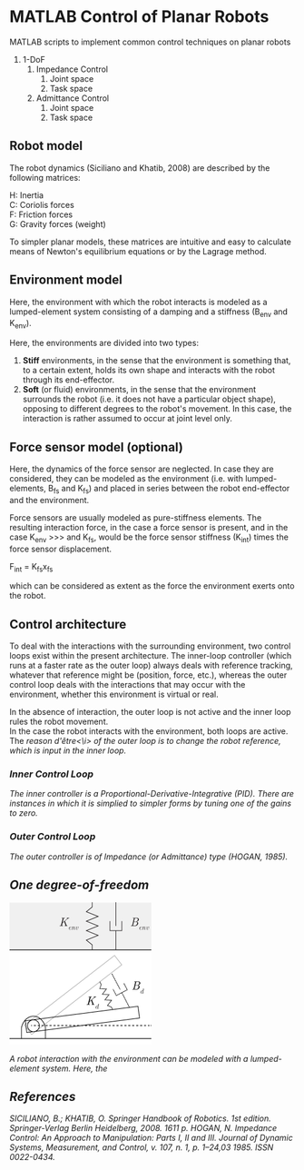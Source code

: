 # MATLAB Control of Planar Robots
MATLAB scripts to implement common control techniques on planar robots

1. 1-DoF
   1. Impedance Control
      1. Joint space
      1. Task space
   1. Admittance Control
      1. Joint space
      1. Task space
      
## Robot model
The robot dynamics (Siciliano and Khatib, 2008) are described by the following matrices:

H: Inertia\
C: Coriolis forces\
F: Friction forces\
G: Gravity forces (weight)

To simpler planar models, these matrices are intuitive and easy to calculate means of Newton's equilibrium equations or by the Lagrage method.

## Environment model
Here, the environment with which the robot interacts is modeled as a lumped-element system consisting of a damping and a stiffness (B<sub>env</sub> and K<sub>env</sub>).

Here, the environments are divided into two types: 
1. <b>Stiff</b> environments, in the sense that the environment is something that, to a certain extent, holds its own shape and interacts with the robot through its end-effector.
2. <b>Soft</b> (or fluid) environments, in the sense that the environment surrounds the robot (i.e. it does not have a particular object shape), opposing to different degrees to the robot's movement. In this case, the interaction is rather assumed to occur at joint level only.

## Force sensor model (optional)
Here, the dynamics of the force sensor are neglected. In case they are considered, they can be modeled as the environment (i.e. with lumped-elements, B<sub>fs</sub> and K<sub>fs</sub>) and placed in series between the robot end-effector and the environment.

Force sensors are usually modeled as pure-stiffness elements. The resulting interaction force, in the case a force sensor is present, and in the case K<sub>env</sub> >>> and K<sub>fs</sub>, would be the force sensor stiffness (K<sub>int</sub>) times the force sensor displacement.

F<sub>int</sub> = K<sub>fs</sub>x<sub>fs</sub>

which can be considered as extent as the force the environment exerts onto the robot.

## Control architecture
To deal with the interactions with the surrounding environment, two control loops exist within the present architecture. The inner-loop controller (which runs at a faster rate as the outer loop) always deals with reference tracking, whatever that reference might be (position, force, etc.), whereas the outer control loop deals with the interactions that may occur with the environment, whether this environment is virtual or real.

In the absence of interaction, the outer loop is not active and the inner loop rules the robot movement.\
In the case the robot interacts with the environment, both loops are active.\
The <i>reason d'être<\i> of the outer loop is to change the robot reference, which is input in the inner loop.
   
### Inner Control Loop
   The inner controller is a Proportional-Derivative-Integrative (PID). There are instances in which it is simplied to simpler forms by tuning one of the gains to zero.
   
### Outer Control Loop
   The outer controller is of Impedance (or Admittance) type (HOGAN, 1985).
   
## One degree-of-freedom
![imp-1dof-rot](https://github.com/iikaro/planar-robot-control/blob/master/drawings/imp-1dof/imp-1dof-joint.png)

A robot interaction with the environment can be modeled with a lumped-element system.
Here, the

## References
SICILIANO, B.; KHATIB, O. Springer Handbook of Robotics. 1st edition. Springer-Verlag Berlin Heidelberg, 2008. 1611 p.
HOGAN, N. Impedance Control: An Approach to Manipulation: Parts I, II and III. Journal of Dynamic Systems, Measurement, and Control, v. 107, n. 1, p. 1–24,03 1985. ISSN 0022-0434.
